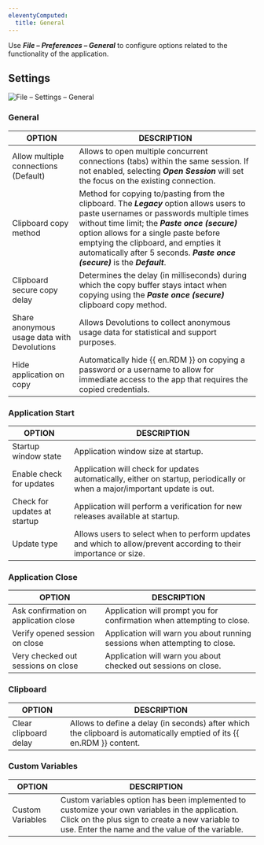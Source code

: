 ```yaml
---
eleventyComputed:
  title: General
---
```

Use ***File – Preferences – General*** to configure options related to the functionality of the application.

## Settings
![File – Settings – General](https://cdnweb.devolutions.net/docs/RDMM4014_2024_2.png)

### General
| OPTION                               | DESCRIPTION |
|--------------------------------------|-------------|
| Allow multiple connections (Default) | Allows to open multiple concurrent connections (tabs) within the same session. If not enabled, selecting ***Open Session*** will set the focus on the existing connection. |
| Clipboard copy method | Method for copying to/pasting from the clipboard. The ***Legacy*** option allows users to paste usernames or passwords multiple times without time limit; the ***Paste once (secure)*** option allows for a single paste before emptying the clipboard, and empties it automatically after 5 seconds. ***Paste once (secure)*** is the ***Default***.  |
| Clipboard secure copy delay | Determines the delay (in milliseconds) during which the copy buffer stays intact when copying using the ***Paste once (secure)*** clipboard copy method. | 
| Share anonymous usage data with Devolutions | Allows Devolutions to collect anonymous usage data for statistical and support purposes. | 
| Hide application on copy | Automatically hide {{ en.RDM }} on copying a password or a username to allow for immediate access to the app that requires the copied credentials. | 

### Application Start
| OPTION                       | DESCRIPTION                                                                    |
|------------------------------|--------------------------------------------------------------------------------|
| Startup window state | Application window size at startup.                                                    |
| Enable check for updates | Application will check for updates automatically, either on startup, periodically or when a major/important update is out. | 
| Check for updates at startup | Application will perform a verification for new releases available at startup. |
| Update type | Allows users to select when to perform updates and which to allow/prevent according to their importance or size. | 

### Application Close
| OPTION                                | DESCRIPTION                                                                |
|---------------------------------------|----------------------------------------------------------------------------|
| Ask confirmation on application close | Application will prompt you for confirmation when attempting to close.     |
| Verify opened session on close        | Application will warn you about running sessions when attempting to close. |
| Very checked out sessions on close    | Application will warn you about checked out sessions on close.             | 

### Clipboard
| OPTION                                | DESCRIPTION                                                                |
|---------------------------------------|----------------------------------------------------------------------------|
| Clear clipboard delay | Allows to define a delay (in seconds) after which the clipboard is automatically emptied of its {{ en.RDM }} content. | 

### Custom Variables
| OPTION           | DESCRIPTION |
|------------------|-------------|
| Custom Variables | Custom variables option has been implemented to customize your own variables in the application. Click on the plus sign to create a new variable to use. Enter the name and the value of the variable. |